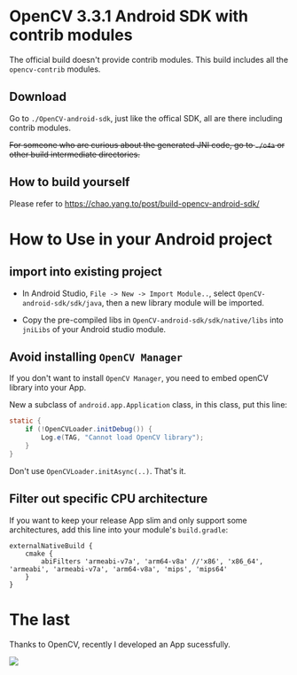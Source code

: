 # OpenCV 3.3.1 Android SDK with contrib modules

The official build doesn't provide contrib modules. This build includes all the `opencv-contrib` modules.

## Download

Go to `./OpenCV-android-sdk`, just like the offical SDK, all are there including contrib modules.

~~For someone who are curious about the generated JNI code, go to `./o4a` or other build intermediate directories.~~

## How to build yourself

Please refer to https://chao.yang.to/post/build-opencv-android-sdk/

# How to Use in your Android project

## import into existing project

- In Android Studio, `File -> New -> Import Module..`, select `OpenCV-android-sdk/sdk/java`, then a new library module will be imported.

- Copy the pre-compiled libs in `OpenCV-android-sdk/sdk/native/libs` into `jniLibs` of your Android studio module.

## Avoid installing `OpenCV Manager`

If you don't want to install `OpenCV Manager`, you need to embed openCV library into your App.

New a subclass of `android.app.Application` class, in this class, put this line:

```java
static {
    if (!OpenCVLoader.initDebug()) {
        Log.e(TAG, "Cannot load OpenCV library");
    }
}
```

Don't use `OpenCVLoader.initAsync(..)`. That's it.

## Filter out specific CPU architecture

If you want to keep your release App slim and only support some architectures, add this line into your module's `build.gradle`:

```
externalNativeBuild {
    cmake {
        abiFilters 'armeabi-v7a', 'arm64-v8a' //'x86', 'x86_64', 'armeabi', 'armeabi-v7a', 'arm64-v8a', 'mips', 'mips64'
    }
}
```

# The last

Thanks to OpenCV, recently I developed an App sucessfully.

![](https://i.imgur.com/dmIdwxb.gif)
